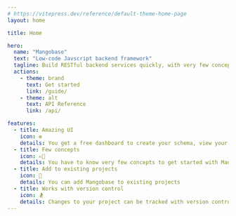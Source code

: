 ```yaml
---
# https://vitepress.dev/reference/default-theme-home-page
layout: home

title: Home

hero:
  name: "Mangobase"
  text: "Low-code Javscript backend framework"
  tagline: Build RESTful backend services quickly, with very few concepts to learn
  actions:
    - theme: brand
      text: Get started
      link: /guide/
    - theme: alt
      text: API Reference
      link: /api/

features:
  - title: Amazing UI
    icon: ❇️
    details: You get a free dashboard to create your schema, view your data and configure parts of your project.
  - title: Few concepts
    icon: ✍🏽
    details: You have to know very few concepts to get started with Mangobase. Context, hook and queries.
  - title: Add to existing projects
    icon: 🚡
    details: You can add Mangobase to existing projects
  - title: Works with version control
    icon: 🏂
    details: Changes to your project can be tracked with version control. This allows for transparent collaboration with teams.
---
```

